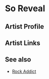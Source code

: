 # So Reveal

## Artist Profile



## Artist Links



## See also

- [Rock Addict](So_Reveal-Rock_Addict.md)
